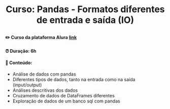 # <p align="center"> <b> Curso: Pandas - Formatos diferentes de entrada e saída (IO) </b> 

####  ✏️ Curso da plataforma Alura <a href="https://cursos.alura.com.br/course/pandas-io">link</a> 
####  ⏰ Duração: 6h 
####  📜 Conteúdo:
- Análise de dados com pandas
- Diferentes tipos de dados, tanto na entrada como na saída (input/output)
- Análises descritivas dos dados
- Cruzamento de dados de DataFrames diferentes
- Exploração de dados de um banco sql com pandas  
